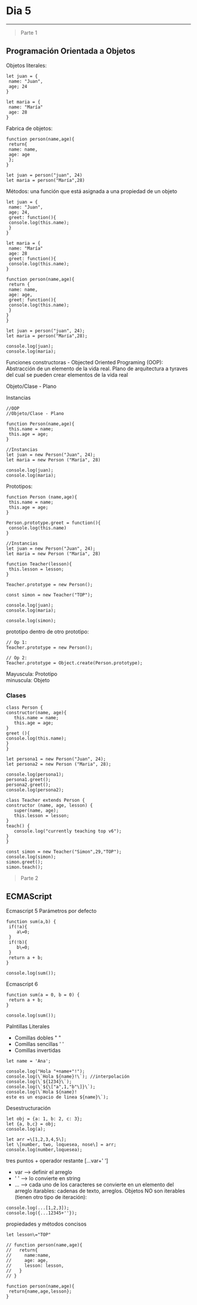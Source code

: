 # Dia 5
---

> Parte 1

## Programación Orientada a Objetos

Objetos literales:
```
let juan = {
 name: "Juan",
 age; 24
}

let maria = {
 name: "María"
 age: 28
}
```

Fabrica de objetos:
```
function person(name,age){
 return{
 name: name,
 age: age
 };
}

let juan = person("juan", 24)
let maria = person("María",28)
```

Métodos: una función que está asignada a una propiedad de un objeto
```
let juan = {
 name: "Juan",
 age; 24,
 greet: function(){
 console.log(this.name);
 }
}

let maria = {
 name: "María"
 age: 28
 greet: function(){
 console.log(this.name);
}
```

```
function person(name,age){
 return {
 name: name,
 age: age,
 greet: function(){
 console.log(this.name);
 }
}
}
 
let juan = person("juan", 24);
let maria = person("María",28);

console.log(juan);
console.log(maria);
```

Funciones constructoras - Objected Oriented Programing (OOP):  
Abstracción de un elemento de la vida real. Plano de arquitectura a tyraves del cual se pueden crear elementos de la vida real

Objeto/Clase - Plano

Instancias 

```
//OOP
//Objeto/Clase - Plano

function Person(name,age){
 this.name = name;
 this.age = age;
}

//Instancias
let juan = new Person("Juan", 24);
let maria = new Person ("María", 28)

console.log(juan);
console.log(maria);
```


Prototipos:
```
function Person (name,age){
 this.name = name;
 this.age = age;
}

Person.prototype.greet = function(){
 console.log(this.name)
}

//Instancias
let juan = new Person("Juan", 24);
let maria = new Person ("María", 28)

function Teacher(lesson){
 this.lesson = lesson;
}

Teacher.prototype = new Person();

const simon = new Teacher("TOP");

console.log(juan);
console.log(maria);

console.log(simon);
```

prototipo dentro de otro prototipo:
```
// Op 1:
Teacher.prototype = new Person();

// Op 2:
Teacher.prototype = Object.create(Person.prototype);
```

Mayuscula: Prototipo  
minuscula: Objeto

### Clases

 ```
class Person {
 constructor(name, age){
 	this.name = name;
 	this.age = age;
 }
 greet (){
 console.log(this.name);
 }
}

let persona1 = new Person("Juan", 24);
let persona2 = new Person ("Maria", 28);

console.log(persona1);
persona1.greet();
persona2.greet();
console.log(persona2);

class Teacher extends Person {
 constructor (name, age, lesson) {
 	super(name, age);
 	this.lesson = lesson;
 }
 teach() {
 	console.log("currently teaching top v6");
 }
}

const simon = new Teacher("Simon",29,"TOP");
console.log(simon);
simon.greet();
simon.teach();
```


> Parte 2

## ECMAScript

Ecmascript 5
Parámetros por defecto

```
function sum(a,b) {
 if(!a){
 	a\=0;
 }
 if(!b){
	b\=0;
 }
 return a + b;
}

console.log(sum());
```

Ecmascript 6
```
function sum(a = 0, b = 0) {
 return a + b;
}

console.log(sum());
```

Palntillas Literales
- Comillas dobles " "
- Comillas sencillas ' '
- Comillas invertidas ` `

```
let name = 'Ana';

console.log("Hola "+name+"!");
console.log(\`Hola ${name}!\`); //interpolación
console.log(\`${1234}\`);
console.log(\`${\["a",1,"b"\]}\`);
console.log(\`Hola ${name}!
este es un espacio de linea ${name}\`);
```

Desestructuración
```
let obj = {a: 1, b: 2, c: 3};
let {a, b,c} = obj;
console.log(a);

let arr =\[1,2,3,4,5\];
let \[number, two, loquesea, nose\] = arr;
console.log(number,loquesea);
```

tres puntos + operador restante [...var+' ']
- var --> definir el arreglo
- ' ' --> lo convierte en string
- ... --> cada uno de los caracteres se convierte en un elemento del arreglo
itarables: cadenas de texto, arreglos. Objetos NO son iterables (tienen otro tipo de iteración):
```
console.log(...[1,2,3]);
console.log({...12345+''});
```

propiedades y métodos concisos
```
let lesson\="TOP"

// function person(name,age){
//   return{
//     name:name,
//     age: age,
//     lesson: lesson,
//   }
// }

function person(name,age){
 return{name,age,lesson};
}
```









